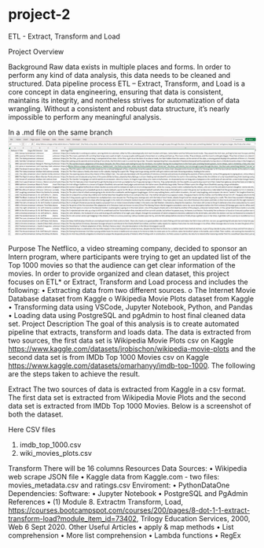# project-2

ETL - Extract, Transform and Load

Project Overview

Background
Raw data exists in multiple places and forms. In order to perform any kind of data analysis, this data needs to be cleaned and structured. Data pipeline process ETL – Extract, Transform, and Load is a core concept in data engineering, ensuring that data is consistent, maintains its integrity, and nontheless strives for automatization of data wrangling. Without a consistent and robust data structure, it’s nearly impossible to perform any meaningful analysis.

In a .md file on the same branch	![This is an image](https://github.com/cjallow01/project-2/blob/main/Wiki%20Screenshot.png)

Purpose
The Netflico, a video streaming company, decided to sponsor an Intern program, where participants were trying to get an updated list of the Top 1000 movies so that the audience can get clear information of the movies. In order to provide organized and clean dataset, this project focuses on ETL* or Extract, Transform and Load process and includes the following:
•	Extracting data from two different sources.
o	The Internet Movie Database dataset from Kaggle
o	Wikipedia Movie Plots dataset from Kaggle
•	Transforming data using VSCode, Jupyter Notebook, Python, and Pandas 
•	Loading data using PostgreSQL and pgAdmin to host final cleaned data set.
Project Description
The goal of this analysis is to create automated pipeline that extracts, transform and loads data. The data is extracted from two sources, the first data set is Wikipedia Movie Plots csv on Kaggle https://www.kaggle.com/datasets/jrobischon/wikipedia-movie-plots and the second data set is from IMDb Top 1000 Movies csv on Kaggle https://www.kaggle.com/datasets/omarhanyy/imdb-top-1000. 
The following are the steps taken to achieve the result.

Extract
The two sources of data is extracted from Kaggle in a csv format. The first data set is extracted from Wikipedia Movie Plots and the second data set is extracted from IMDb Top 1000 Movies. Below is a screenshot of both the dataset.

Here CSV files
 1. imdb_top_1000.csv
 2. wiki_movies_plots.csv

Transform 
There will be 16 columns 
Resources
Data Sources:
•	Wikipedia web scrape JSON file
•	Kaggle data from Kaggle.com - two files: movies_metadata.csv and ratings.csv
Enviroment:
•	PythonDataOne
Dependencies:
Software:
•	Jupyter Notebook
•	PostgreSQL and PgAdmin
References
•	(1) Module 8. Extractm Transform, Load, https://courses.bootcampspot.com/courses/200/pages/8-dot-1-1-extract-transform-load?module_item_id=73402, Trilogy Education Services, 2000, Web 6 Sept 2020.
Other Useful Articles
•	apply & map methods
•	List comprehension
•	More list comprehension
•	Lambda functions
•	RegEx
